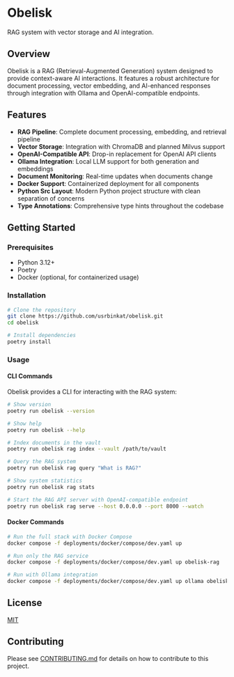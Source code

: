 # Obelisk

RAG system with vector storage and AI integration.

## Overview

Obelisk is a RAG (Retrieval-Augmented Generation) system designed to provide context-aware AI interactions. It features a robust architecture for document processing, vector embedding, and AI-enhanced responses through integration with Ollama and OpenAI-compatible endpoints.

## Features

- **RAG Pipeline**: Complete document processing, embedding, and retrieval pipeline
- **Vector Storage**: Integration with ChromaDB and planned Milvus support
- **OpenAI-Compatible API**: Drop-in replacement for OpenAI API clients
- **Ollama Integration**: Local LLM support for both generation and embeddings
- **Document Monitoring**: Real-time updates when documents change
- **Docker Support**: Containerized deployment for all components
- **Python Src Layout**: Modern Python project structure with clean separation of concerns
- **Type Annotations**: Comprehensive type hints throughout the codebase

## Getting Started

### Prerequisites

- Python 3.12+
- Poetry
- Docker (optional, for containerized usage)

### Installation

```bash
# Clone the repository
git clone https://github.com/usrbinkat/obelisk.git
cd obelisk

# Install dependencies
poetry install
```

### Usage

#### CLI Commands

Obelisk provides a CLI for interacting with the RAG system:

```bash
# Show version
poetry run obelisk --version

# Show help
poetry run obelisk --help

# Index documents in the vault
poetry run obelisk rag index --vault /path/to/vault

# Query the RAG system
poetry run obelisk rag query "What is RAG?"

# Show system statistics
poetry run obelisk rag stats

# Start the RAG API server with OpenAI-compatible endpoint
poetry run obelisk rag serve --host 0.0.0.0 --port 8000 --watch
```

#### Docker Commands

```bash
# Run the full stack with Docker Compose
docker compose -f deployments/docker/compose/dev.yaml up

# Run only the RAG service
docker compose -f deployments/docker/compose/dev.yaml up obelisk-rag

# Run with Ollama integration
docker compose -f deployments/docker/compose/dev.yaml up ollama obelisk-rag
```

## License

[MIT](LICENSE)

## Contributing

Please see [CONTRIBUTING.md](CONTRIBUTING.md) for details on how to contribute to this project.